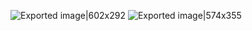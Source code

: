 
![Exported image|602x292](Exported%20image%2020250512103656-0.png)   ![Exported image|574x355](Exported%20image%2020250512103659-1.png)